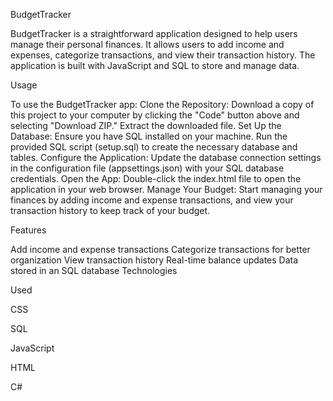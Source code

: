 BudgetTracker

BudgetTracker is a straightforward application designed to help users manage their personal finances. It allows users to add income and expenses, categorize transactions, and view their transaction history. The application is built with JavaScript and SQL to store and manage data.

Usage 

To use the BudgetTracker app:
Clone the Repository: Download a copy of this project to your computer by clicking the "Code" button above and selecting "Download ZIP." Extract the downloaded file.
Set Up the Database:
Ensure you have SQL installed on your machine. Run the provided SQL script (setup.sql) to create the necessary database and tables. Configure the Application:
Update the database connection settings in the configuration file (appsettings.json) with your SQL database credentials. Open the App: Double-click the index.html file to open the application in your web browser.
Manage Your Budget: Start managing your finances by adding income and expense transactions, and view your transaction history to keep track of your budget.


Features 

Add income and expense transactions 
Categorize transactions for better organization 
View transaction history 
Real-time balance updates 
Data stored in an SQL database 
Technologies 


Used

CSS 

SQL

JavaScript

HTML

C#

